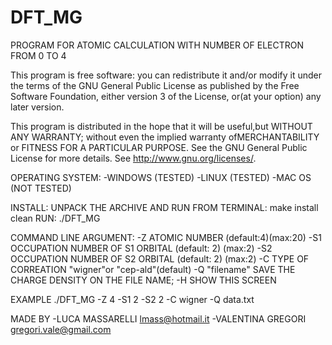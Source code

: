 # DFT_MG
PROGRAM FOR ATOMIC CALCULATION WITH NUMBER OF ELECTRON FROM 0 TO 4

This program is free software: you can redistribute it and/or modify it under the terms of the GNU General Public License as published by the Free Software Foundation, either version 3 of the License, or(at your option) any later version.

This program is distributed in the hope that it will be useful,but WITHOUT ANY WARRANTY; without even the implied warranty ofMERCHANTABILITY or FITNESS FOR A PARTICULAR PURPOSE.  See the GNU General Public License for more details.
See <http://www.gnu.org/licenses/>.

OPERATING SYSTEM:
	-WINDOWS (TESTED)
	-LINUX (TESTED)
	-MAC OS (NOT TESTED)

INSTALL:
	UNPACK THE ARCHIVE AND RUN FROM TERMINAL:
	make install clean
RUN:
	./DFT_MG

COMMAND LINE ARGUMENT:
-Z  ATOMIC NUMBER (default:4)(max:20) 
-S1 OCCUPATION NUMBER OF S1 ORBITAL (default: 2) (max:2)
-S2 OCCUPATION NUMBER OF S2 ORBITAL (default: 2) (max:2)
-C  TYPE OF CORREATION "wigner"or "cep-ald"(default) 
-Q  "filename" SAVE THE CHARGE DENSITY ON THE FILE NAME;
-H  SHOW THIS SCREEN

EXAMPLE
./DFT_MG -Z 4 -S1 2 -S2 2 -C wigner -Q data.txt

MADE BY
	-LUCA MASSARELLI 	lmass@hotmail.it
	-VALENTINA GREGORI	gregori.vale@gmail.com
	
